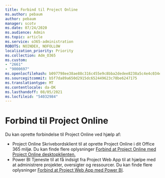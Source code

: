 ```yaml
---
title: Forbind til Project Online
ms.author: pebaum
author: pebaum
manager: scotv
ms.date: 07/24/2020
ms.audience: Admin
ms.topic: article
ms.service: o365-administration
ROBOTS: NOINDEX, NOFOLLOW
localization_priority: Priority
ms.collection: Adm_O365
ms.custom:
- "2661"
- "9000697"
ms.openlocfilehash: b097798ee38ae88c316c455e9c8bba2dedee8238a5c4e4c034ecfc9cdc17f72e
ms.sourcegitcommit: b5f7da89a650d2915dc652449623c78be6247175
ms.translationtype: MT
ms.contentlocale: da-DK
ms.lasthandoff: 08/05/2021
ms.locfileid: "54032984"
---
```

# <a name="connect-to-project-online"></a>Forbind til Project Online

Du kan oprette forbindelse til Project Online ved hjælp af:

- Project Online Skrivebordsklient til at oprette Project Online i dit Office 365 miljø. Du kan finde flere oplysninger [Forbind at Project Online med Project Online desktopklienten.](https://docs.microsoft.com/projectonline/connect-to-project-online-with-the-project-online-desktop-client)  
- Power BI Tjeneste til at få indsigt fra Project Web App til at hjælpe med at administrere projekter, oversigter og ressourcer. Du kan finde flere oplysninger [Forbind at Project Web App med Power BI](https://docs.microsoft.com/power-bi/connect-data/service-connect-to-project-online).  